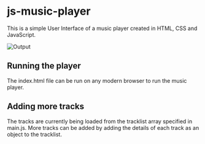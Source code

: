 # js-music-player
This is a simple User Interface of a music player created in HTML, CSS and JavaScript.

![Output](http://funbot.rf.gd/)

## Running the player

The index.html file can be run on any modern browser to run the music player.

## Adding more tracks

The tracks are currently being loaded from the tracklist array specified in main.js. More tracks can be added by adding the details of each track as an object to the tracklist.
